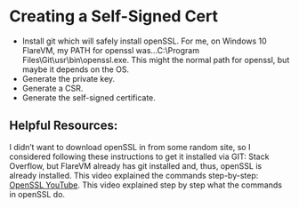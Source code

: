 <h1>Creating a Self-Signed Cert</h1>

<ul>
<li>Install git which will safely install openSSL. For me, on Windows 10 FlareVM, my PATH for openssl was...C:\Program Files\Git\usr\bin\openssl.exe. This might the normal path for openssl, but maybe it depends on the OS.</li>
<li>Generate the private key.</li>
<li>Generate a CSR.</li>
<li>Generate the self-signed certificate.</li>
</ul>

<h2>Helpful Resources:</h2>

<p>I didn’t want to download openSSL in from some random site, so I considered following these instructions to get it installed via GIT: Stack Overflow, but FlareVM already has git installed and, thus, openSSL is already installed.  
This video explained the commands step-by-step: <a href="https://www.youtube.com/watch?v=LHUbQtUeQ0o">OpenSSL YouTube</a>. This video explained step by step what the commands in openSSL do. 
